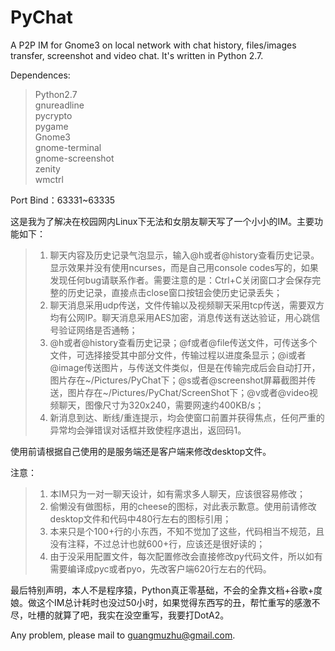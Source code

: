 PyChat
======

A P2P IM for Gnome3 on local network with chat history, files/images transfer, screenshot and video chat. It's written in Python 2.7.

Dependences:
> Python2.7<br>
> gnureadline<br>
> pycrypto<br>
> pygame<br>
> Gnome3<br>
> gnome-terminal<br>
> gnome-screenshot<br>
> zenity<br>
> wmctrl<br>

Port Bind：63331~63335

这是我为了解决在校园网内Linux下无法和女朋友聊天写了一个小小的IM。主要功能如下：
> 1. 聊天内容及历史记录气泡显示，输入@h或者@history查看历史记录。显示效果并没有使用ncurses，而是自己用console codes写的，如果发现任何bug请联系作者。需要注意的是：Ctrl+C关闭窗口才会保存完整的历史记录，直接点击close窗口按钮会使历史记录丢失；<br>
> 2. 聊天消息采用udp传送，文件传输以及视频聊天采用tcp传送，需要双方均有公网IP。聊天消息采用AES加密，消息传送有送达验证，用心跳信号验证网络是否通畅；<br>
> 3. @h或者@history查看历史记录；@f或者@file传送文件，可传送多个文件，可选择接受其中部分文件，传输过程以进度条显示；@i或者@image传送图片，与传送文件类似，但是在传输完成后会自动打开，图片存在~/Pictures/PyChat下；@s或者@screenshot屏幕截图并传送，图片存在~/Pictures/PyChat/ScreenShot下；@v或者@video视频聊天，图像尺寸为320x240，需要网速约400KB/s；<br>
> 4. 新消息到达、断线/重连提示，均会使窗口前置并获得焦点，任何严重的异常均会弹错误对话框并致使程序退出，返回码1。<br>

使用前请根据自己使用的是服务端还是客户端来修改desktop文件。

注意：
> 1. 本IM只为一对一聊天设计，如有需求多人聊天，应该很容易修改；<br>
> 2. 偷懒没有做图标，用的cheese的图标，对此表示歉意。使用前请修改desktop文件和代码中480行左右的图标引用；<br>
> 3. 本来只是个100+行的小东西，不知不觉加了这些，代码相当不规范，且没有注释，不过总计也就600+行，应该还是很好读的；<br>
> 4. 由于没采用配置文件，每次配置修改会直接修改py代码文件，所以如有需要编译成pyc或者pyo，先改客户端620行左右的代码。<br>

最后特别声明，本人不是程序猿，Python真正零基础，不会的全靠文档+谷歌+度娘。做这个IM总计耗时也没过50小时，如果觉得东西写的丑，帮忙重写的感激不尽，吐槽的就算了吧，我实在没空重写，我要打DotA2。

Any problem, please mail to <guangmuzhu@gmail.com>.
